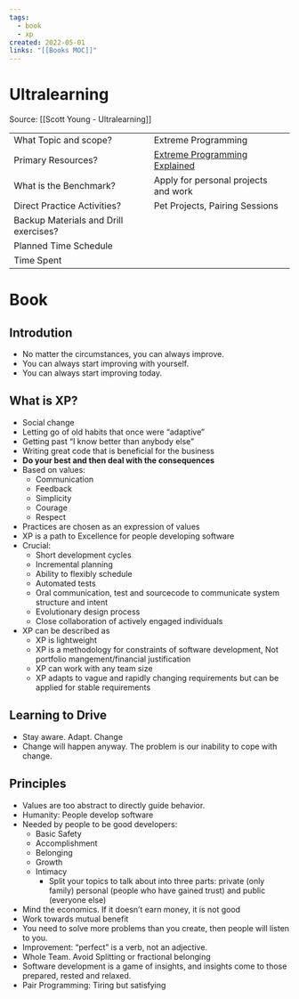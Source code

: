 ```yaml
---
tags:
  - book
  - xp
created: 2022-05-01
links: "[[Books MOC]]"
---
```

# Ultralearning

Source: [[Scott Young - Ultralearning]]

<table>
  <tr>
   <td>What Topic and scope?
   </td>
   <td>Extreme Programming
   </td>
  </tr>
  <tr>
   <td>Primary Resources?
   </td>
   <td><a href="https://www.amazon.de/Extreme-Programming-Explained-Embrace-Embracing/dp/0321278658/ref=sr_1_1?__mk_de_DE=%C3%85M%C3%85%C5%BD%C3%95%C3%91&keywords=extreme+programming+explained&qid=1653110265&sr=8-1">Extreme Programming Explained</a>
   </td>
  </tr>
  <tr>
   <td>What is the Benchmark?
   </td>
   <td>Apply for personal projects and work
   </td>
  </tr>
  <tr>
   <td>Direct Practice Activities?
   </td>
   <td>Pet Projects, Pairing Sessions
   </td>
  </tr>
  <tr>
   <td>Backup Materials and Drill exercises?
   </td>
   <td>
   </td>
  </tr>
  <tr>
   <td>Planned Time Schedule
   </td>
   <td>
   </td>
  </tr>
  <tr>
   <td>Time Spent
   </td>
   <td>
   </td>
  </tr>
</table>

# Book

## Introdution

- No matter the circumstances, you can always improve.
- You can always start improving with yourself.
- You can always start improving today.

## What is XP?

- Social change
- Letting go of old habits that once were “adaptive”
- Getting past “I know better than anybody else”
- Writing great code that is beneficial for the business
- **Do your best and then deal with the consequences**
- Based on values:
    - Communication
    - Feedback
    - Simplicity
    - Courage
    - Respect
- Practices are chosen as an expression of values
- XP is a path to Excellence for people developing software
- Crucial:
    - Short development cycles
    - Incremental planning
    - Ability to flexibly schedule
    - Automated tests
    - Oral communication, test and sourcecode to communicate system structure and intent
    - Evolutionary design process
    - Close collaboration of actively engaged individuals
- XP can be described as
    - XP is lightweight
    - XP is a methodology for constraints of software development, Not portfolio mangement/financial justification
    - XP can work with any team size
    - XP adapts to vague and rapidly changing requirements but can be applied for stable requirements

## Learning to Drive

- Stay aware. Adapt. Change
- Change will happen anyway. The problem is our inability to cope with change.

## Principles

- Values are too abstract to directly guide behavior.
- Humanity: People develop software
- Needed by people to be good developers:
    - Basic Safety
    - Accomplishment
    - Belonging
    - Growth
    - Intimacy
        - Split your topics to talk about into three parts: private (only family) personal (people who have gained trust) and public (everyone else)
- Mind the economics. If it doesn’t earn money, it is not good
- Work towards mutual benefit
- You need to solve more problems than you create, then people will listen to you.
- Improvement: “perfect” is a verb, not an adjective.
- Whole Team. Avoid Splitting or fractional belonging
- Software development is a game of insights, and insights come to those prepared, rested and relaxed.
- Pair Programming: Tiring but satisfying
